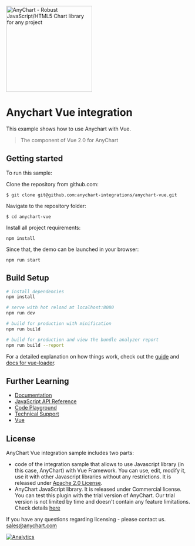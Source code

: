 [<img src="https://cdn.anychart.com/images/logo-transparent-segoe.png?2" width="234px" alt="AnyChart - Robust JavaScript/HTML5 Chart library for any project">](https://anychart.com)
# Anychart Vue integration

This example shows how to use Anychart with Vue.

> The component of Vue 2.0 for AnyChart

## Getting started
To run this sample:

Clone the repository from github.com:
```
$ git clone git@github.com:anychart-integrations/anychart-vue.git
```

Navigate to the repository folder:
```
$ cd anychart-vue
```

Install all project requirements:
 ```
 npm install
 ```

Since that, the demo can be launched in your browser:
 ```
 npm run start
 ```

## Build Setup

``` bash
# install dependencies
npm install

# serve with hot reload at localhost:8080
npm run dev

# build for production with minification
npm run build

# build for production and view the bundle analyzer report
npm run build --report
```

For a detailed explanation on how things work, check out the [guide](http://vuejs-templates.github.io/webpack/) and [docs for vue-loader](http://vuejs.github.io/vue-loader).

## Further Learning
* [Documentation](https://docs.anychart.com)
* [JavaScript API Reference](https://api.anychart.com)
* [Code Playground](https://playground.anychart.com)
* [Technical Support](https://anychart.com/support)
* [Vue](https://vuejs.org/)

## License
AnyChart Vue integration sample includes two parts:
- code of the integration sample that allows to use Javascript library (in this case, AnyChart) with Vue Framework.
You can use, edit, modify it, use it with other Javascript libraries
without any restrictions. It is released under [Apache 2.0 License](LICENSE).
- AnyChart JavaScript library. It is released under Commercial license.
You can test this plugin with the trial version of AnyChart. Our trial version is
not limited by time and doesn't contain any feature limitations.
Check details [here](https://www.anychart.com/buy/)

If you have any questions regarding licensing - please contact us. <sales@anychart.com>

[![Analytics](https://ga-beacon.appspot.com/UA-228820-4/Integrations/anychart-vue?pixel&useReferer)](https://github.com/igrigorik/ga-beacon)
